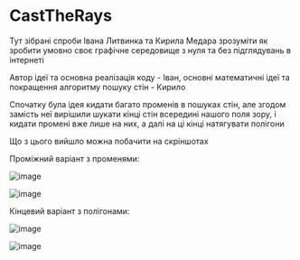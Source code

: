 # CastTheRays

Тут зібрані спроби Івана Литвинка та Кирила Медара зрозуміти як зробити умовно своє графічне середовище з нуля та без підглядувань в інтернеті

Автор ідеї та основна реалізація коду - Іван, основні математичні ідеї та покращення алгоритму пошуку стін - Кирило



Спочатку була ідея кидати багато променів в пошуках стін, але згодом замість неї вирішили шукати кінці стін всередині нашого поля зору, і кидати промені вже лише на них, а далі на ці кінці натягувати полігони

Що з цього вийшло можна побачити на скріншотах



Проміжний варіант з променями:

![image](https://github.com/user-attachments/assets/82557e7e-b439-43ac-b167-489e04d13040)

![image](https://github.com/user-attachments/assets/b71c03a0-981d-4813-aab2-155d51e81afd)



Кінцевий варіант з полігонами:

![image](https://github.com/user-attachments/assets/196db74a-6e1f-4615-bade-c84845928103)

![image](https://github.com/user-attachments/assets/6940f4e1-08e9-43c0-9082-4d03a831a432)
